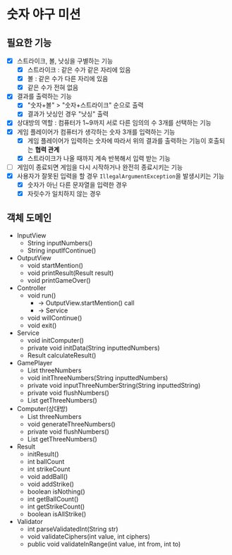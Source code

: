 # 숫자 야구 미션
## 필요한 기능
-[x] 스트라이크, 볼, 낫싱을 구별하는 기능
  -[x] 스트라이크 : 같은 수가 같은 자리에 있음
  -[x] 볼 : 같은 수가 다른 자리에 있음
  -[x] 같은 수가 전혀 없음
-[x] 결과를 출력하는 기능
  -[x] "숫자+볼" > "숫자+스트라이크" 순으로 출력
  -[x] 결과가 낫싱인 경우 "낫싱" 출력
-[x] 상대방의 역할 : 컴퓨터가 1~9까지 서로 다른 임의의 수 3개를 선택하는 기능
-[x] 게임 플레이어가 컴퓨터가 생각하는 숫자 3개를 입력하는 기능
  -[x] 게임 플레이어가 입력하는 숫자에 따라서 위의 결과를 출력하는 기능이 호출되는 **협력 관계**
  -[x] 스트라이크가 나올 때까지 계속 반복해서 입력 받는 기능
-[ ] 게임이 종료되면 게임을 다시 시작하거나 완전히 종료시키는 기능
-[x] 사용자가 잘못된 입력을 할 경우 `IllegalArgumentException`을 발생시키는 기능
  - [x] 숫자가 아닌 다른 문자열을 입력한 경우
  - [x] 자릿수가 일치하지 않는 경우

## 객체 도메인
* InputView
  * String inputNumbers()
  * String inputIfContinue()
* OutputView
  * void startMention()
  * void printResult(Result result)
  * void printGameOver()
* Controller
  * void run()
    * -> OutputView.startMention() call
    * -> Service
  * void willContinue()
  * void exit()
* Service
  * void initComputer()
  * private void initData(String inputtedNumbers)
  * Result calculateResult()
* GamePlayer
  * List<Integer> threeNumbers
  * void initThreeNumbers(String inputtedNumbers)
  * private void inputThreeNumberString(String inputtedString)
  * private void flushNumbers()
  * List<Integer> getThreeNumbers()
* Computer(상대방)
  * List<Integer> threeNumbers
  * void generateThreeNumbers()
  * private void flushNumbers()
  * List<Integer> getThreeNumbers()
* Result
  * initResult() 
  * int ballCount
  * int strikeCount
  * void addBall()
  * void addStrike()
  * boolean isNothing()
  * int getBallCount()
  * int getStrikeCount()
  * boolean isAllStrike()
* Validator
  * int parseValidatedInt(String str)
  * void validateCiphers(int value, int ciphers)
  * public void validateInRange(int value, int from, int to)